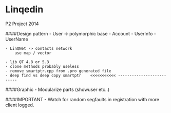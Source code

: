 Linqedin
========

P2 Project 2014

####Design pattern
    - User -> polymorphic base
        - Account
            - UserInfo
            - UserName

    - LinQNet -> contacts network
        use map / vector

    - lib QT 4.8 or 5.3
    - clone methods probably useless
    - remove smartptr.cpp from .pro generated file
    - deep find vs deep copy smartptr    <<<<<<<<<<< --------------------------

####Graphic
    - Modularize parts (showuser etc..)

####IMPORTANT
    - Watch for random segfaults in registration with more client logged.